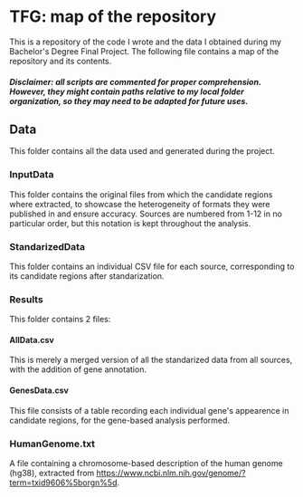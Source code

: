 # TFG: map of the repository
This is a repository of the code I wrote and the data I obtained during my Bachelor's Degree Final Project. The following file contains a map of the repository and its contents. 
##### Disclaimer: all scripts are commented for proper comprehension. However, they might contain paths relative to my local folder organization, so they may need to be adapted for future uses. 
## Data
This folder contains all the data used and generated during the project. 
### InputData
This folder contains the original files from which the candidate regions where extracted, to showcase the heterogeneity of formats they were published in and ensure accuracy. Sources are numbered from 1-12 in no particular order, but this notation is kept throughout the analysis.
### StandarizedData
This folder contains an individual CSV file for each source, corresponding to its candidate regions after standarization.
### Results
This folder contains 2 files: 
#### AllData.csv
This is merely a merged version of all the standarized data from all sources, with the addition of gene annotation. 
#### GenesData.csv
This file consists of a table recording each individual gene's appearence in candidate regions, for the gene-based analysis performed.
### HumanGenome.txt
A file containing a chromosome-based description of the human genome (hg38), extracted from https://www.ncbi.nlm.nih.gov/genome/?term=txid9606%5borgn%5d.
